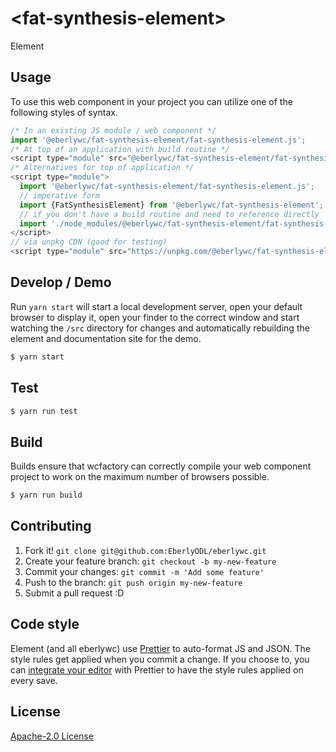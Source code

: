 # &lt;fat-synthesis-element&gt;

Element
> 

## Usage
To use this web component in your project you can utilize one of the following styles of syntax.

```js
/* In an existing JS module / web component */
import '@eberlywc/fat-synthesis-element/fat-synthesis-element.js';
/* At top of an application with build routine */
<script type="module" src="@eberlywc/fat-synthesis-element/fat-synthesis-element.js"></script>
/* Alternatives for top of application */
<script type="module">
  import '@eberlywc/fat-synthesis-element/fat-synthesis-element.js';
  // imperative form
  import {FatSynthesisElement} from '@eberlywc/fat-synthesis-element';
  // if you don't have a build routine and need to reference directly
  import './node_modules/@eberlywc/fat-synthesis-element/fat-synthesis-element.js';
</script>
// via unpkg CDN (good for testing)
<script type="module" src="https://unpkg.com/@eberlywc/fat-synthesis-element/fat-synthesis-element.js"></script>
```

## Develop / Demo
Run `yarn start` will start a local development server, open your default browser to display it, open your finder to the correct window and start watching the `/src` directory for changes and automatically rebuilding the element and documentation site for the demo.
```bash
$ yarn start
```

## Test

```bash
$ yarn run test
```

## Build
Builds ensure that wcfactory can correctly compile your web component project to
work on the maximum number of browsers possible.
```bash
$ yarn run build
```

## Contributing

1. Fork it! `git clone git@github.com:EberlyODL/eberlywc.git`
2. Create your feature branch: `git checkout -b my-new-feature`
3. Commit your changes: `git commit -m 'Add some feature'`
4. Push to the branch: `git push origin my-new-feature`
5. Submit a pull request :D

## Code style

Element (and all eberlywc) use [Prettier][prettier] to auto-format JS and JSON.  The style rules get applied when you commit a change.  If you choose to, you can [integrate your editor][prettier-ed] with Prettier to have the style rules applied on every save.

[prettier]: https://github.com/prettier/prettier/
[prettier-ed]: https://github.com/prettier/prettier/#editor-integration
[polyserve]: https://github.com/Polymer/polyserve
[web-component-tester]: https://github.com/Polymer/web-component-tester

## License
[Apache-2.0 License](http://opensource.org/licenses/Apache-2.0)